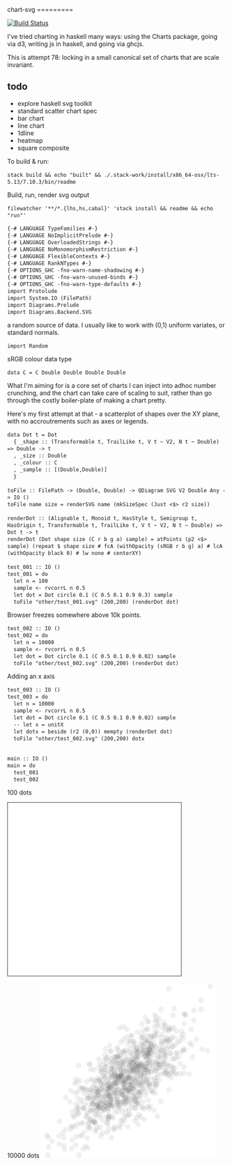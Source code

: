 <link rel="stylesheet" href="lhs.css">
<article class="markdown-body">
chart-svg
=========

[![Build
Status](https://travis-ci.org/tonyday567/chart-svg.png)](https://travis-ci.org/tonyday567/chart-svg)

I've tried charting in haskell many ways: using the Charts package,
going via d3, writing js in haskell, and going via ghcjs.

This is attempt 78: locking in a small canonical set of charts that are
scale invariant.

todo
----

-   explore haskell svg toolkit
-   standard scatter chart spec
-   bar chart
-   line chart
-   1dline
-   heatmap
-   square composite

To build & run:

    stack build && echo "built" && ./.stack-work/install/x86_64-osx/lts-5.13/7.10.3/bin/readme

Build, run, render svg output

    filewatcher '**/*.{lhs,hs,cabal}' 'stack install && readme && echo "run"'

``` {.sourceCode .literate .haskell}
{-# LANGUAGE TypeFamilies #-}
{-# LANGUAGE NoImplicitPrelude #-}
{-# LANGUAGE OverloadedStrings #-}
{-# LANGUAGE NoMonomorphismRestriction #-}
{-# LANGUAGE FlexibleContexts #-}
{-# LANGUAGE RankNTypes #-}
{-# OPTIONS_GHC -fno-warn-name-shadowing #-}
{-# OPTIONS_GHC -fno-warn-unused-binds #-}
{-# OPTIONS_GHC -fno-warn-type-defaults #-}
import Protolude
import System.IO (FilePath)
import Diagrams.Prelude
import Diagrams.Backend.SVG
```

a random source of data. I usually like to work with (0,1) uniform
variates, or standard normals.

``` {.sourceCode .literate .haskell}
import Random
```

sRGB colour data type

``` {.sourceCode .literate .haskell}
data C = C Double Double Double Double
```

What I'm aiming for is a core set of charts I can inject into adhoc
number crunching, and the chart can take care of scaling to suit, rather
than go through the costly boiler-plate of making a chart pretty.

Here's my first attempt at that - a scatterplot of shapes over the XY
plane, with no accroutrements such as axes or legends.

``` {.sourceCode .literate .haskell}
data Dot t = Dot
  { _shape :: (Transformable t, TrailLike t, V t ~ V2, N t ~ Double) => Double -> t
  , _size :: Double
  , _colour :: C
  , _sample :: [(Double,Double)]
  }

toFile :: FilePath -> (Double, Double) -> QDiagram SVG V2 Double Any -> IO ()
toFile name size = renderSVG name (mkSizeSpec (Just <$> r2 size))

renderDot :: (Alignable t, Monoid t, HasStyle t, Semigroup t, HasOrigin t, Transformable t, TrailLike t, V t ~ V2, N t ~ Double) => Dot t -> t
renderDot (Dot shape size (C r b g a) sample) = atPoints (p2 <$> sample) (repeat $ shape size # fcA (withOpacity (sRGB r b g) a) # lcA (withOpacity black 0) # lw none # centerXY)

test_001 :: IO ()
test_001 = do
  let n = 100
  sample <- rvcorrL n 0.5
  let dot = Dot circle 0.1 (C 0.5 0.1 0.9 0.3) sample
  toFile "other/test_001.svg" (200,200) (renderDot dot)
```

Browser freezes somewhere above 10k points.

``` {.sourceCode .literate .haskell}
test_002 :: IO ()
test_002 = do
  let n = 10000
  sample <- rvcorrL n 0.5
  let dot = Dot circle 0.1 (C 0.5 0.1 0.9 0.02) sample
  toFile "other/test_002.svg" (200,200) (renderDot dot)
```

Adding an x axis

``` {.sourceCode .literate .haskell}
test_003 :: IO ()
test_003 = do
  let n = 10000
  sample <- rvcorrL n 0.5
  let dot = Dot circle 0.1 (C 0.5 0.1 0.9 0.02) sample
  -- let x = unitX
  let dotx = beside (r2 (0,0)) mempty (renderDot dot)
  toFile "other/test_002.svg" (200,200) dotx
```

``` {.sourceCode .literate .haskell}

main :: IO ()
main = do
  test_001
  test_002
```

100 dots

![](other/test_001.svg)

10000 dots ![](other/test_002.svg)

</article>

